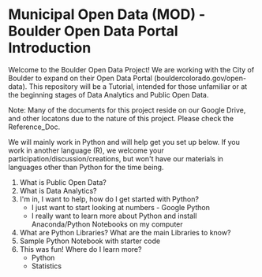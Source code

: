 # Municipal Open Data (MOD) - Boulder Open Data Portal Introduction 
Welcome to the Boulder Open Data Project! We are working with the City of Boulder to expand on their Open Data Portal (bouldercolorado.gov/open-data). This repository will be a Tutorial, intended for those unfamiliar or at the beginning stages of Data Analytics and Public Open Data.

Note: Many of the documents for this project reside on our Google Drive, and other locatons due to the nature of this project. Please check the Reference_Doc.

We will mainly work in Python and will help get you set up below. If you work in another language (R), we welcome your participation/discussion/creations, but won't have our materials in languages other than Python for the time being.

1. What is Public Open Data?
2. What is Data Analytics?
3. I'm in, I want to help, how do I get started with Python?
    - I just want to start looking at numbers - Google Python
    - I really want to learn more about Python and install Anaconda/Python Notebooks on my computer
4. What are Python Libraries? What are the main Libraries to know?
5. Sample Python Notebook with starter code
6. This was fun! Where do I learn more?
    - Python
    - Statistics
